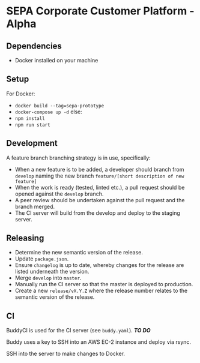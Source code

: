 # SEPA Corporate Customer Platform - Alpha

## Dependencies

- Docker installed on your machine

## Setup
For Docker:
- `docker build --tag=sepa-prototype`
- `docker-compose up -d`
else:
- `npm install`
- `npm run start`

## Development

A feature branch branching strategy is in use, specifically:

- When a new feature is to be added, a developer should branch from `develop` naming the new branch `feature/[short description of new feature]`
- When the work is ready (tested, linted etc.), a pull request should be opened against the `develop` branch.
- A peer review should be undertaken against the pull request and the branch merged.
- The CI server will build from the develop and deploy to the staging server.

## Releasing

- Determine the new semantic version of the release.
- Update `package.json`.
- Ensure `changelog` is up to date, whereby changes for the release are listed underneath the version.
- Merge `develop` into `master`.
- Manually run the CI server so that the master is deployed to production.
- Create a new `release/vX.Y.Z` where the release number relates to the semantic version of the release.

## CI

BuddyCI is used for the CI server (see `buddy.yaml`). ***TO DO***

Buddy uses a key to SSH into an AWS EC-2 instance and deploy via rsync.

SSH into the server to make changes to Docker.
